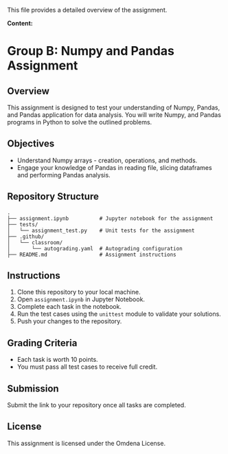 ﻿This file provides a detailed overview of the assignment.

**Content:**

# Group B: Numpy and Pandas Assignment

## Overview
This assignment is designed to test your understanding of Numpy, Pandas, and Pandas application for data analysis. You will write Numpy, and Pandas programs in Python to solve the outlined problems.

## Objectives
- Understand Numpy arrays - creation, operations, and methods. 
- Engage your knowledge of Pandas in reading file, slicing dataframes and performing Pandas analysis.

## Repository Structure
```
.
├── assignment.ipynb          # Jupyter notebook for the assignment
├── tests/
│   └── assignment_test.py    # Unit tests for the assignment
├── .github/
│   └── classroom/
│       └── autograding.yaml  # Autograding configuration
├── README.md                 # Assignment instructions
```

## Instructions
1. Clone this repository to your local machine.
2. Open `assignment.ipynb` in Jupyter Notebook.
3. Complete each task in the notebook.
4. Run the test cases using the `unittest` module to validate your solutions.
5. Push your changes to the repository.

## Grading Criteria
- Each task is worth 10 points.
- You must pass all test cases to receive full credit.

## Submission
Submit the link to your repository once all tasks are completed.

## License
This assignment is licensed under the Omdena License.